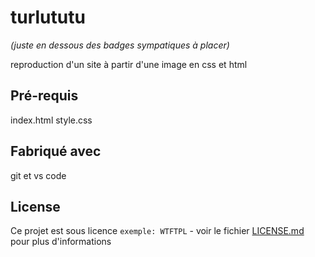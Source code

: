 # turlututu
_(juste en dessous des badges sympatiques à placer)_



reproduction d'un site à partir d'une image en css et html

## Pré-requis

index.html
style.css

## Fabriqué avec

git et vs code

## License

Ce projet est sous licence ``exemple: WTFTPL`` - voir le fichier [LICENSE.md](LICENSE.md) pour plus d'informations
